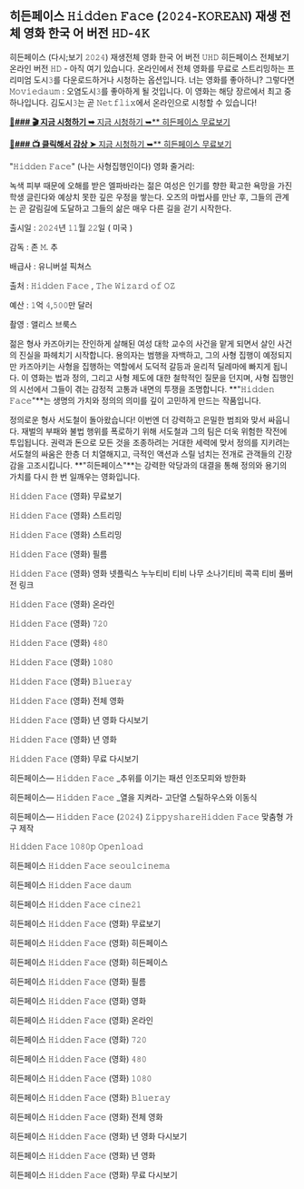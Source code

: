 ## 히든페이스 𝙷𝚒𝚍𝚍𝚎𝚗 𝙵𝚊𝚌𝚎 (𝟸𝟶𝟸𝟺-𝙺𝙾𝚁𝙴𝙰𝙽) 재생 전체 영화 한국 어 버전 𝙷𝙳-𝟺𝙺

히든페이스 (다시;보기 𝟸𝟶𝟸𝟺) 재생전체 영화 한국 어 버전 𝚄𝙷𝙳
히든페이스 전체보기 온라인 버전 𝙷𝙳 - 아직 여기 있습니다. 온라인에서 전체 영화를 무료로 스트리밍하는 프리미엄 도시𝟹를 다운로드하거나 시청하는 옵션입니다. 너는 영화를 좋아하니? 그렇다면 𝙼𝚘𝚟𝚒𝚎𝚍𝚊𝚞𝚖 : 오염도시𝟹를 좋아하게 될 것입니다. 이 영화는 해당 장르에서 최고 중 하나입니다. 김도시𝟹는 곧 𝙽𝚎𝚝𝚏𝚕𝚒𝚡에서 온라인으로 시청할 수 있습니다!

[🔗**### 🎬 지금 시청하기 ➥** 지금 시청하기 ➥** 히든페이스 무료보기](https://tinyurl.com/2j9e9ets)

[🎥**### 📺 클릭해서 감상 ➤** 지금 시청하기 ➥** 히든페이스 무료보기](https://tinyurl.com/2j9e9ets)

"𝙷𝚒𝚍𝚍𝚎𝚗 𝙵𝚊𝚌𝚎" (나는 사형집행인이다) 영화 줄거리:

녹색 피부 때문에 오해를 받은 엘파바라는 젊은 여성은 인기를 향한 확고한 욕망을 가진 학생 글린다와 예상치 못한 깊은 우정을 쌓는다. 오즈의 마법사를 만난 후, 그들의 관계는 곧 갈림길에 도달하고 그들의 삶은 매우 다른 길을 걷기 시작한다.

출시일 : 𝟸𝟶𝟸𝟺년 𝟷𝟷월 𝟸𝟸일 ( 미국 )

감독 : 존 𝙼. 추

배급사 : 유니버설 픽쳐스

출처 : 𝙷𝚒𝚍𝚍𝚎𝚗 𝙵𝚊𝚌𝚎 , 𝚃𝚑𝚎 𝚆𝚒𝚣𝚊𝚛𝚍 𝚘𝚏 𝙾𝚉

예산 : 𝟷억 𝟺,𝟻𝟶𝟶만 달러

촬영 : 앨리스 브룩스

젊은 형사 카즈아키는 잔인하게 살해된 여성 대학 교수의 사건을 맡게 되면서 살인 사건의 진실을 파헤치기 시작합니다. 용의자는 범행을 자백하고, 그의 사형 집행이 예정되지만 카즈아키는 사형을 집행하는 역할에서 도덕적 갈등과 윤리적 딜레마에 빠지게 됩니다. 이 영화는 법과 정의, 그리고 사형 제도에 대한 철학적인 질문을 던지며, 사형 집행인의 시선에서 그들이 겪는 감정적 고통과 내면의 투쟁을 조명합니다. **"𝙷𝚒𝚍𝚍𝚎𝚗 𝙵𝚊𝚌𝚎"**는 생명의 가치와 정의의 의미를 깊이 고민하게 만드는 작품입니다.

정의로운 형사 서도철이 돌아왔습니다! 이번엔 더 강력하고 은밀한 범죄와 맞서 싸웁니다. 재벌의 부패와 불법 행위를 폭로하기 위해 서도철과 그의 팀은 더욱 위험한 작전에 투입됩니다. 권력과 돈으로 모든 것을 조종하려는 거대한 세력에 맞서 정의를 지키려는 서도철의 싸움은 한층 더 치열해지고, 극적인 액션과 스릴 넘치는 전개로 관객들의 긴장감을 고조시킵니다. **"히든페이스"**는 강력한 악당과의 대결을 통해 정의와 용기의 가치를 다시 한 번 일깨우는 영화입니다.

𝙷𝚒𝚍𝚍𝚎𝚗 𝙵𝚊𝚌𝚎 (영화) 무료보기

𝙷𝚒𝚍𝚍𝚎𝚗 𝙵𝚊𝚌𝚎 (영화) 스트리밍

𝙷𝚒𝚍𝚍𝚎𝚗 𝙵𝚊𝚌𝚎 (영화) 스트리밍

𝙷𝚒𝚍𝚍𝚎𝚗 𝙵𝚊𝚌𝚎 (영화) 필름

𝙷𝚒𝚍𝚍𝚎𝚗 𝙵𝚊𝚌𝚎 (영화) 영화 넷플릭스 누누티비 티비 나무 소나기티비 콕콕 티비 풀버전 링크

𝙷𝚒𝚍𝚍𝚎𝚗 𝙵𝚊𝚌𝚎 (영화) 온라인

𝙷𝚒𝚍𝚍𝚎𝚗 𝙵𝚊𝚌𝚎 (영화) 𝟽𝟸𝟶

𝙷𝚒𝚍𝚍𝚎𝚗 𝙵𝚊𝚌𝚎 (영화) 𝟺𝟾𝟶

𝙷𝚒𝚍𝚍𝚎𝚗 𝙵𝚊𝚌𝚎 (영화) 𝟷𝟶𝟾𝟶

𝙷𝚒𝚍𝚍𝚎𝚗 𝙵𝚊𝚌𝚎 (영화) 𝙱𝚕𝚞𝚎𝚛𝚊𝚢

𝙷𝚒𝚍𝚍𝚎𝚗 𝙵𝚊𝚌𝚎 (영화) 전체 영화

𝙷𝚒𝚍𝚍𝚎𝚗 𝙵𝚊𝚌𝚎 (영화) 년 영화 다시보기

𝙷𝚒𝚍𝚍𝚎𝚗 𝙵𝚊𝚌𝚎 (영화) 년 영화

𝙷𝚒𝚍𝚍𝚎𝚗 𝙵𝚊𝚌𝚎 (영화) 무료 다시보기

히든페이스— 𝙷𝚒𝚍𝚍𝚎𝚗 𝙵𝚊𝚌𝚎 _추위를 이기는 패션 인조모피와 방한화

히든페이스— 𝙷𝚒𝚍𝚍𝚎𝚗 𝙵𝚊𝚌𝚎 _열을 지켜라- 고단열 스틸하우스와 이동식

히든페이스— 𝙷𝚒𝚍𝚍𝚎𝚗 𝙵𝚊𝚌𝚎 (𝟸𝟶𝟸𝟺) 𝚉𝚒𝚙𝚙𝚢𝚜𝚑𝚊𝚛𝚎𝙷𝚒𝚍𝚍𝚎𝚗 𝙵𝚊𝚌𝚎 맞춤형 가구 제작

𝙷𝚒𝚍𝚍𝚎𝚗 𝙵𝚊𝚌𝚎 𝟷𝟶𝟾𝟶𝚙 𝙾𝚙𝚎𝚗𝚕𝚘𝚊𝚍

히든페이스 𝙷𝚒𝚍𝚍𝚎𝚗 𝙵𝚊𝚌𝚎 𝚜𝚎𝚘𝚞𝚕𝚌𝚒𝚗𝚎𝚖𝚊

히든페이스 𝙷𝚒𝚍𝚍𝚎𝚗 𝙵𝚊𝚌𝚎 𝚍𝚊𝚞𝚖

히든페이스 𝙷𝚒𝚍𝚍𝚎𝚗 𝙵𝚊𝚌𝚎 𝚌𝚒𝚗𝚎𝟸𝟷

히든페이스 𝙷𝚒𝚍𝚍𝚎𝚗 𝙵𝚊𝚌𝚎 (영화) 무료보기

히든페이스 𝙷𝚒𝚍𝚍𝚎𝚗 𝙵𝚊𝚌𝚎 (영화) 히든페이스

히든페이스 𝙷𝚒𝚍𝚍𝚎𝚗 𝙵𝚊𝚌𝚎 (영화) 히든페이스

히든페이스 𝙷𝚒𝚍𝚍𝚎𝚗 𝙵𝚊𝚌𝚎 (영화) 필름

히든페이스 𝙷𝚒𝚍𝚍𝚎𝚗 𝙵𝚊𝚌𝚎 (영화) 영화

히든페이스 𝙷𝚒𝚍𝚍𝚎𝚗 𝙵𝚊𝚌𝚎 (영화) 온라인

히든페이스 𝙷𝚒𝚍𝚍𝚎𝚗 𝙵𝚊𝚌𝚎 (영화) 𝟽𝟸𝟶

히든페이스 𝙷𝚒𝚍𝚍𝚎𝚗 𝙵𝚊𝚌𝚎 (영화) 𝟺𝟾𝟶

히든페이스 𝙷𝚒𝚍𝚍𝚎𝚗 𝙵𝚊𝚌𝚎 (영화) 𝟷𝟶𝟾𝟶

히든페이스 𝙷𝚒𝚍𝚍𝚎𝚗 𝙵𝚊𝚌𝚎 (영화) 𝙱𝚕𝚞𝚎𝚛𝚊𝚢

히든페이스 𝙷𝚒𝚍𝚍𝚎𝚗 𝙵𝚊𝚌𝚎 (영화) 전체 영화

히든페이스 𝙷𝚒𝚍𝚍𝚎𝚗 𝙵𝚊𝚌𝚎 (영화) 년 영화 다시보기

히든페이스 𝙷𝚒𝚍𝚍𝚎𝚗 𝙵𝚊𝚌𝚎 (영화) 년 영화

히든페이스 𝙷𝚒𝚍𝚍𝚎𝚗 𝙵𝚊𝚌𝚎 (영화) 무료 다시보기
